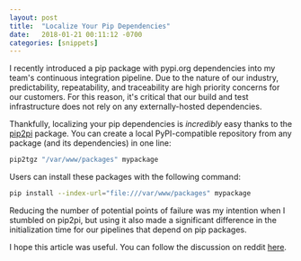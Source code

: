 ```yaml
---
layout: post
title:  "Localize Your Pip Dependencies"
date:   2018-01-21 00:11:12 -0700
categories: [snippets]
---
```


I recently introduced a pip package with pypi.org dependencies into my team's continuous
integration pipeline. Due to the nature of our industry, predictability, repeatability, and
traceability are high priority concerns for our customers. For this reason, it's critical that our
build and test infrastructure does not rely on any externally-hosted dependencies.

Thankfully, localizing your pip dependencies is *incredibly* easy thanks to the
[pip2pi](https://github.com/wolever/pip2pi) package. You can create a local PyPI-compatible
repository from any package (and its dependencies) in one line:

```bash
pip2tgz "/var/www/packages" mypackage
```

Users can install these packages with the following command:

```bash
pip install --index-url="file:///var/www/packages" mypackage
```

Reducing the number of potential points of failure was my intention when I stumbled on pip2pi,
but using it also made a significant difference in the initialization time for our pipelines that
depend on pip packages.

I hope this article was useful. You can follow the discussion on reddit
[here](https://redd.it/7rwhbt).
